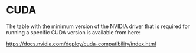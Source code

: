 # CUDA

The table with the minimum version of the NVIDIA driver that is required
for running a specific CUDA version is available from here:

https://docs.nvidia.com/deploy/cuda-compatibility/index.html
